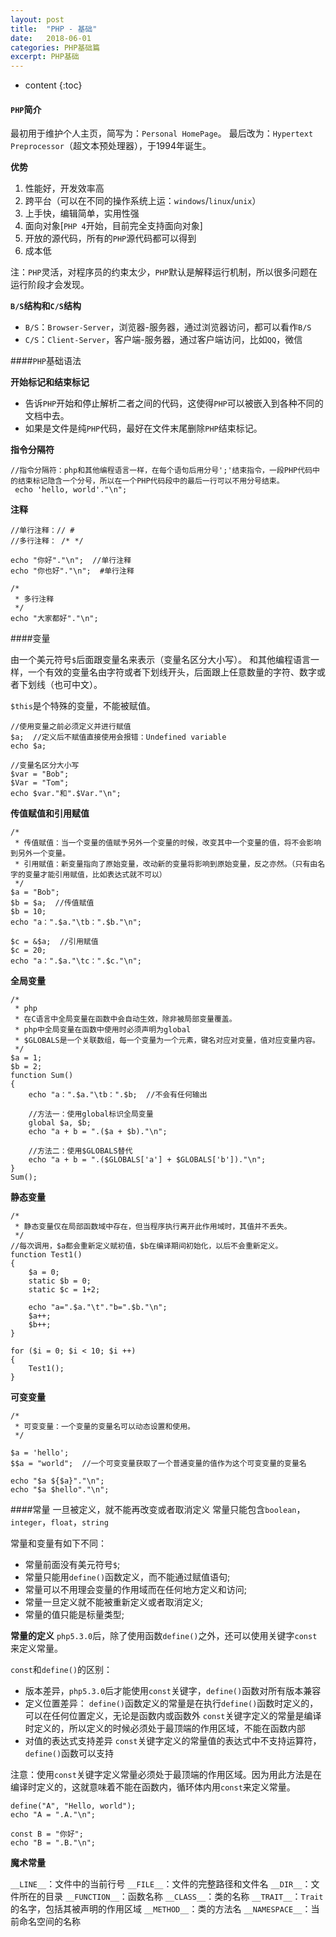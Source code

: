 ```yaml
---
layout: post
title:  "PHP - 基础"
date:   2018-06-01
categories: PHP基础篇
excerpt: PHP基础
---
```


* content
{:toc}

#### `PHP`简介
最初用于维护个人主页，简写为：`Personal HomePage`。
最后改为：`Hypertext Preprocessor`（超文本预处理器），于1994年诞生。

**优势**

1. 性能好，开发效率高
2. 跨平台（可以在不同的操作系统上运：`windows`/`linux`/`unix`）
3. 上手快，编辑简单，实用性强
4. 面向对象[`PHP 4`开始，目前完全支持面向对象]
5. 开放的源代码，所有的`PHP`源代码都可以得到
6. 成本低

注：`PHP`灵活，对程序员的约束太少，`PHP`默认是解释运行机制，所以很多问题在运行阶段才会发现。

**`B/S`结构和`C/S`结构**

   - `B/S`：`Browser-Server`，浏览器-服务器，通过浏览器访问，都可以看作`B/S`
   - `C/S`：`Client-Server`，客户端-服务器，通过客户端访问，比如`QQ`，微信

####`PHP`基础语法

**开始标记和结束标记**

- 告诉`PHP`开始和停止解析二者之间的代码，这使得`PHP`可以被嵌入到各种不同的文档中去。
- 如果是文件是纯`PHP`代码，最好在文件末尾删除`PHP`结束标记。

**指令分隔符**

    //指令分隔符：php和其他编程语言一样，在每个语句后用分号';'结束指令，一段PHP代码中的结束标记隐含一个分号，所以在一个PHP代码段中的最后一行可以不用分号结束。
     echo 'hello, world'."\n";

**注释**

    //单行注释：// #
    //多行注释： /* */
    
    echo "你好"."\n";  //单行注释
    echo "你也好"."\n";  #单行注释
    
    /*
     * 多行注释
     */
    echo "大家都好"."\n"; 

####变量

由一个美元符号`$`后面跟变量名来表示（变量名区分大小写）。
和其他编程语言一样，一个有效的变量名由字符或者下划线开头，后面跟上任意数量的字符、数字或者下划线（也可中文）。

`$this`是个特殊的变量，不能被赋值。

    //使用变量之前必须定义并进行赋值
    $a;  //定义后不赋值直接使用会报错：Undefined variable
    echo $a;
    
    //变量名区分大小写
    $var = "Bob";
    $Var = "Tom";
    echo $var."和".$Var."\n";

**传值赋值和引用赋值**

    /*
     * 传值赋值：当一个变量的值赋予另外一个变量的时候，改变其中一个变量的值，将不会影响到另外一个变量。
     * 引用赋值：新变量指向了原始变量，改动新的变量将影响到原始变量，反之亦然。（只有由名字的变量才能引用赋值，比如表达式就不可以）
     */
    $a = "Bob";
    $b = $a;  //传值赋值
    $b = 10;
    echo "a：".$a."\tb：".$b."\n";
    
    $c = &$a;  //引用赋值
    $c = 20;
    echo "a：".$a."\tc：".$c."\n";

**全局变量**

    /*
     * php
     * 在C语言中全局变量在函数中会自动生效，除非被局部变量覆盖。
     * php中全局变量在函数中使用时必须声明为global
     * $GLOBALS是一个关联数组，每一个变量为一个元素，键名对应对变量，值对应变量内容。
     */
    $a = 1;
    $b = 2;
    function Sum()
    {
        echo "a：".$a."\tb：".$b;  //不会有任何输出
    
        //方法一：使用global标识全局变量
        global $a, $b;
        echo "a + b = ".($a + $b)."\n";
    
        //方法二：使用$GLOBALS替代
        echo "a + b = ".($GLOBALS['a'] + $GLOBALS['b'])."\n";
    }
    Sum();

**静态变量**

    /*
     * 静态变量仅在局部函数域中存在，但当程序执行离开此作用域时，其值并不丢失。
     */
    //每次调用，$a都会重新定义赋初值，$b在编译期间初始化，以后不会重新定义。
    function Test1()
    {
        $a = 0;
        static $b = 0;
        static $c = 1+2;
    
        echo "a=".$a."\t"."b=".$b."\n";
        $a++;
        $b++;
    }
    
    for ($i = 0; $i < 10; $i ++)
    {
        Test1();
    }

**可变变量**

    /*
     * 可变变量：一个变量的变量名可以动态设置和使用。
     */
    
    $a = 'hello';
    $$a = "world";  //一个可变变量获取了一个普通变量的值作为这个可变变量的变量名
    
    echo "$a ${$a}"."\n";
    echo "$a $hello"."\n";

####常量
一旦被定义，就不能再改变或者取消定义
常量只能包含`boolean`，`integer`，`float`，`string`

常量和变量有如下不同：

- 常量前面没有美元符号`$`;
- 常量只能用`define()`函数定义，而不能通过赋值语句;
- 常量可以不用理会变量的作用域而在任何地方定义和访问;
- 常量一旦定义就不能被重新定义或者取消定义;
- 常量的值只能是标量类型;

**常量的定义**
`php5.3.0`后，除了使用函数`define()`之外，还可以使用关键字`const`来定义常量。

`const`和`define()`的区别：

- 版本差异，`php5.3.0`后才能使用`const`关键字，`define()`函数对所有版本兼容
-	定义位置差异：
    	`define()`函数定义的常量是在执行`define()`函数时定义的，可以在任何位置定义，无论是函数内或函数外
        `const`关键字定义的常量是编译时定义的，所以定义的时候必须处于最顶端的作用区域，不能在函数内部
- 对值的表达式支持差异
        `const`关键字定义的常量值的表达式中不支持运算符，`define()`函数可以支持
    

注意：使用`const`关键字定义常量必须处于最顶端的作用区域。因为用此方法是在编译时定义的，这就意味着不能在函数内，循环体内用`const`来定义常量。
    
```
define("A", "Hello, world");
echo "A = ".A."\n";
    
const B = "你好";
echo "B = ".B."\n";
```

**魔术常量**

`__LINE__`：文件中的当前行号
`__FILE__`：文件的完整路径和文件名
`__DIR__`：文件所在的目录
`__FUNCTION__`：函数名称
`__CLASS__`：类的名称
`__TRAIT__`：`Trait`的名字，包括其被声明的作用区域
`__METHOD__`：类的方法名
`__NAMESPACE__`：当前命名空间的名称